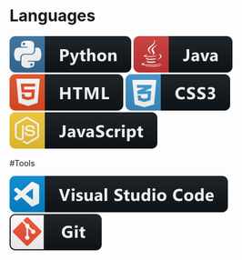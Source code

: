 # Languages

![python](https://github.com/MikeCodesDotNET/ColoredBadges/blob/master/svg/dev/languages/python.svg) ![java](https://github.com/MikeCodesDotNET/ColoredBadges/blob/master/svg/dev/languages/java.svg) ![html](https://github.com/MikeCodesDotNET/ColoredBadges/blob/master/svg/dev/languages/html.svg) ![css3](https://github.com/MikeCodesDotNET/ColoredBadges/blob/master/svg/dev/languages/css3.svg) ![js](https://github.com/MikeCodesDotNET/ColoredBadges/blob/master/svg/dev/languages/js.svg)

#Tools

![vsc](https://github.com/MikeCodesDotNET/ColoredBadges/blob/master/svg/dev/tools/visualstudio_code.svg) ![git](https://github.com/santiagosimonsantos/santiagosimonsantos/blob/main/git.svg)